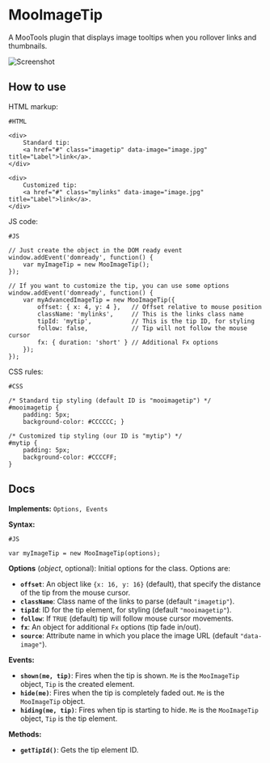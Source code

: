 MooImageTip
===========

A MooTools plugin that displays image tooltips when you rollover links and thumbnails.

![Screenshot](https://github.com/lorenzos/MooImageTip/raw/master/Graphics/logo.png)


How to use
----------

HTML markup:

	#HTML
	
	<div>
		Standard tip:
		<a href="#" class="imagetip" data-image="image.jpg" title="Label">link</a>.
	</div>
	
	<div>
		Customized tip:
		<a href="#" class="mylinks" data-image="image.jpg" title="Label">link</a>.
	</div>
	
JS code:

	#JS
	
	// Just create the object in the DOM ready event
	window.addEvent('domready', function() {
		var myImageTip = new MooImageTip();
	});
	
	// If you want to customize the tip, you can use some options
	window.addEvent('domready', function() {
		var myAdvancedImageTip = new MooImageTip({
			offset: { x: 4, y: 4 },   // Offset relative to mouse position
			className: 'mylinks',     // This is the links class name
			tipId: 'mytip',           // This is the tip ID, for styling
			follow: false,            // Tip will not follow the mouse cursor
			fx: { duration: 'short' } // Additional Fx options
		});
	});

CSS rules:

	#CSS
	
	/* Standard tip styling (default ID is "mooimagetip") */
	#mooimagetip {
		padding: 5px;
		background-color: #CCCCCC; }

	/* Customized tip styling (our ID is "mytip") */
	#mytip {
		padding: 5px;
		background-color: #CCCCFF;
	}


Docs
----------

**Implements:** `Options, Events`

**Syntax:**

	#JS
	
	var myImageTip = new MooImageTip(options);
	
**Options** (*object*, optional): Initial options for the class. Options are:

- **`offset`**: An object like `{x: 16, y: 16}` (default), that specify the distance of the tip from the mouse cursor.
- **`className`**: Class name of the links to parse (default `"imagetip"`).
- **`tipId`**: ID for the tip element, for styling (default `"mooimagetip"`).
- **`follow`**: If `TRUE` (default) tip will follow mouse cursor movements.
- **`fx`**: An object for additional `Fx` options (tip fade in/out).
- **`source`**: Attribute name in which you place the image URL (default `"data-image"`).

**Events:**

- **`shown(me, tip)`**: Fires when the tip is shown. `Me` is the `MooImageTip` object, `Tip` is the created element.
- **`hide(me)`**: Fires when the tip is completely faded out. `Me` is the `MooImageTip` object.
- **`hiding(me, tip)`**: Fires when tip is starting to hide. `Me` is the `MooImageTip` object, `Tip` is the tip element.

**Methods:**

- **`getTipId()`**: Gets the tip element ID.
